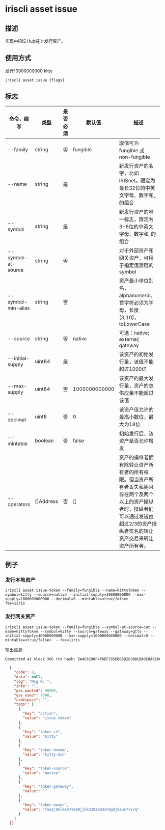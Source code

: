 # iriscli asset issue

## 描述

实现中IRIS Hub链上发行资产。

## 使用方式

发行10000000000 kitty
```
iriscli asset issue [flags]
```


## 标志

| 命令，缩写         | 类型       | 是否必须  | 默认值              | 描述                                                                                                                                             |
| ---------------- | --------- | ------- | ------------------ | ------------------------------------------------------------------------------------------------------------------------------------------------ |
| --family          | string    | 否       |  fungible          | 取值可为fungible 或 non-fungible                                                                                                                 |
| --name            | string    | 是       |                    | 新发行资产的名字，比如IRISnet。限定为最长32位的中英文字母、数字和_的组合                                                                                     |
| --symbol          | string    | 是       |                    | 新发行资产的唯一标志，限定为3-8位的中英文字母、数字和_的组合                                                                                                                                                          |
| --symbol-at-source| string    | 否       |                    | 对于外部资产和网关资产，可用于指定值源链的symbol                                                                                                                                                                                  |
| --symbol-min-alias| string    | 否       |                    | 资产最小单位别名，alphanumeric，首字符必须为字母，长度[3,10]，toLowerCase                                                                                                                                                                                   |
| --source          | string    | 否       |  native            | 可选：native; external; gateway                                                                                                             |
| --initial-supply  | uint64    | 是       |                    | 该资产的初始发行量，该值不能超过1000亿                                                                                                                 |
| --max-supply      | uint64    | 否       |  1000000000000     | 该资产的最大发行量，资产的总供应量不能超过该值                                                                                                                 |
| --decimal         | uint8     | 否       |  0                 | 该资产值允许的最高小数位，最大为18位                                                                                                                   |
| --mintable        | boolean   | 否       |  false             | 初始发行后，该资产是否允许增发                                                                                                                        |
| --operators       | []Address | 否       |  []                | 资产的操纵者拥有除转让资产所有者的所有权限。但当资产所有者丢失私钥且存在两个及两个以上的资产操纵者时，操纵者们可以通过发送由超过2/3的资产操纵者签名的转让资产交易来转让资产所有者。|




## 例子

### 发行本地资产


```
iriscli asset issue-token --family=fungible --name=kittyToken --symbol=kitty --source=native --initial-supply=10000000000 --max-supply=1000000000000 --decimal=0 --mintable=<true/false>    --fee=1iris
```


### 发行网关资产

```
iriscli asset issue-token --family=fungible --symbol-at-source=cat --name=kittyToken --symbol=kitty --source=gateway --gateway=gtty --initial-supply=10000000000 --max-supply=1000000000000 --decimal=0 --mintable=<true/false>  --fee=1iris
```

输出信息:
```txt
Committed at block 306 (tx hash: 5A4C6E00F4F6BF795EB05D2D388CBA0E8A6E6CF17669314B1EE6A31729A22450, response: {Code:0 Data:[] Log:Msg 0:  Info: GasWanted:200000 GasUsed:3398 Tags:[{Key:[97 99 116 105 111 110] Value:[115 101 114 118 105 99 101 45 119 105 116 104 100 114 97 119 45 102 101 101 115] XXX_NoUnkeyedLiteral:{} XXX_unrecognized:[] XXX_sizecache:0} {Key:[99 111 109 112 108 101 116 101 67 111 110 115 117 109 101 100 84 120 70 101 101 45 105 114 105 115 45 97 116 116 111] Value:[34 54 55 57 54 48 48 48 48 48 48 48 48 48 48 48 34] XXX_NoUnkeyedLiteral:{} XXX_unrecognized:[] XXX_sizecache:0}] Codespace: XXX_NoUnkeyedLiteral:{} XXX_unrecognized:[] XXX_sizecache:0})
```

```json
  {
    "code": 0,
    "data": null,
    "log": "Msg 0: ",
    "info": "",
    "gas_wanted": 50000,
    "gas_used": 7008,
    "codespace": "",
    "tags": [
      {
        "key": "action",
        "value": "issue_token"
      },
      {
        "key": "token-id",
        "value": "kitty"
      },
      {
        "key": "token-denom",
        "value": "kitty-min"
      },
      {
        "key": "token-source",
        "value": "native"
      },
      {
        "key": "token-gateway",
        "value": ""
      },
      {
        "key": "token-owner",
        "value": "faa1j8mlkem7s9a0jjhkd39zd24xh9gdj6zus77v7q"
      }
    ]
  })
 

```
